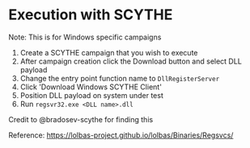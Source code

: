 # Execution with SCYTHE
Note: This is for Windows specific campaigns
1. Create a SCYTHE campaign that you wish to execute
2. After campaign creation click the Download button and select DLL payload
3. Change the entry point function name to `DllRegisterServer`
4. Click 'Download Windows SCYTHE Client'
5. Position DLL payload on system under test
6. Run `regsvr32.exe <DLL name>.dll`

Credit to @bradosev-scythe for finding this

Reference: https://lolbas-project.github.io/lolbas/Binaries/Regsvcs/
